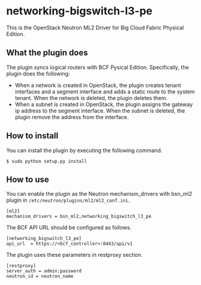 networking-bigswitch-l3-pe
==========================

This is the OpenStack Neutron ML2 Driver for Big Cloud Fabric Physical Edition.

What the plugin does
--------------------
The plugin syncs logical routers with BCF Pysical Edition. Specifically, the plugin does the following:

 * When a network is created in OpenStack, the plugin creates tenant interfaces and
   a segment interface and adds a static route to the system tenant.
   When the network is deleted, the plugin deletes them.
 * When a subnet is created in OpenStack, the plugin assigns the gateway ip address
   to the segment interface.
   When the subnet is deleted, the plugin remove the address from the interface.

How to install
--------------
You can install the plugin by executing the following command.

    $ sudo python setup.py install

How to use
----------
You can enable the plugin as the Neutron mechanism_drivers with bsn_ml2 plugin in ```/etc/neutron/plugins/ml2/ml2_conf.ini```.

    [ml2]
    mechanism_drivers = bsn_ml2,networking_bigswitch_l3_pe

The BCF API URL should be configured as follows.

    [networking_bigswitch_l3_pe]
    api_url  = https://<bcf_controller>:8443/api/v1

The plugin uses these parameters in restproxy section.

    [restproxy]
    server_auth = admin:password
    neutron_id = neutron_name
